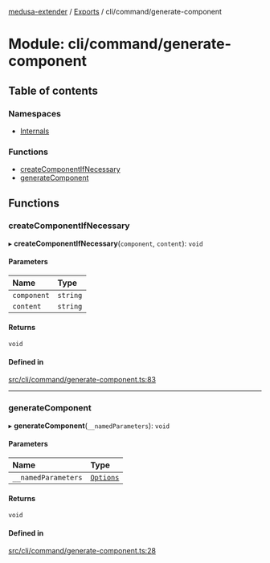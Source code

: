 [medusa-extender](../README.md) / [Exports](../modules.md) / cli/command/generate-component

# Module: cli/command/generate-component

## Table of contents

### Namespaces

- [Internals](cli_command_generate_component.Internals.md)

### Functions

- [createComponentIfNecessary](cli_command_generate_component.md#createcomponentifnecessary)
- [generateComponent](cli_command_generate_component.md#generatecomponent)

## Functions

### createComponentIfNecessary

▸ **createComponentIfNecessary**(`component`, `content`): `void`

#### Parameters

| Name | Type |
| :------ | :------ |
| `component` | `string` |
| `content` | `string` |

#### Returns

`void`

#### Defined in

[src/cli/command/generate-component.ts:83](https://github.com/adrien2p/medusa-extender/blob/143701c/src/cli/command/generate-component.ts#L83)

___

### generateComponent

▸ **generateComponent**(`__namedParameters`): `void`

#### Parameters

| Name | Type |
| :------ | :------ |
| `__namedParameters` | [`Options`](cli_command_generate_component.Internals.md#options) |

#### Returns

`void`

#### Defined in

[src/cli/command/generate-component.ts:28](https://github.com/adrien2p/medusa-extender/blob/143701c/src/cli/command/generate-component.ts#L28)
